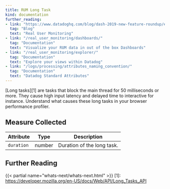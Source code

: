 ```yaml
---
title: RUM Long Task
kind: documentation
further_reading:
- link: "https://www.datadoghq.com/blog/dash-2019-new-feature-roundup/#real-user-monitoring"
  tag: "Blog"
  text: "Real User Monitoring"
- link: "/real_user_monitoring/dashboards/"
  tag: "Documentation"
  text: "Visualize your RUM data in out of the box Dashboards"
- link: "/real_user_monitoring/explorer/"
  tag: "Documentation"
  text: "Explore your views within Datadog"
- link: "/logs/processing/attributes_naming_convention/"
  tag: "Documentation"
  text: "Datadog Standard Attributes"
---
```


[Long tasks][1] are tasks that block the main thread for 50 milliseconds or more. They cause high input latency and delayed time to interactive for instance. Understand what causes these long tasks in your browser performance profiler.

## Measure Collected

| Attribute  | Type   | Description                |
|------------|--------|----------------------------|
| `duration` | number | Duration of the long task. |

## Further Reading

{{< partial name="whats-next/whats-next.html" >}}
[1]: https://developer.mozilla.org/en-US/docs/Web/API/Long_Tasks_API
